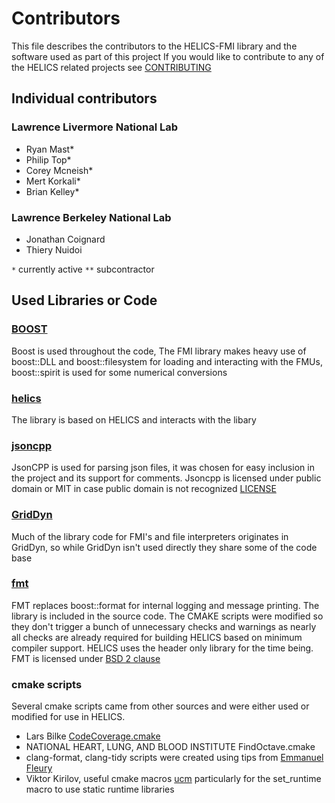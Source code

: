 # Contributors

This file describes the contributors to the HELICS-FMI library and the software used as part of this project
If you would like to contribute to any of the HELICS related projects see [CONTRIBUTING](CONTRIBUTING.md)

## Individual contributors

### Lawrence Livermore National Lab

- Ryan Mast\*
- Philip Top\*
- Corey Mcneish\*
- Mert Korkali\*
- Brian Kelley\*

### Lawrence Berkeley National Lab

- Jonathan Coignard
- Thiery Nuidoi

`*` currently active
`**` subcontractor

## Used Libraries or Code

### [BOOST](https://www.boost.org)

Boost is used throughout the code, The FMI library makes heavy use of boost::DLL and boost::filesystem for loading and interacting with the FMUs, boost::spirit is used for some numerical conversions

### [helics](https://github.com/GMLC-TDC/HELICS)

The library is based on HELICS and interacts with the libary

### [jsoncpp](https://github.com/open-source-parsers/jsoncpp)

JsonCPP is used for parsing json files, it was chosen for easy inclusion in the project and its support for comments. Jsoncpp is licensed under public domain or MIT in case public domain is not recognized [LICENSE](https://github.com/open-source-parsers/jsoncpp/blob/master/LICENSE)

### [GridDyn](https://github.com/LLNL/GridDyn)

Much of the library code for FMI's and file interpreters originates in GridDyn, so while GridDyn isn't used directly they share some of the code base

### [fmt](http://fmtlib.net/latest/index.html)

FMT replaces boost::format for internal logging and message printing. The library is included in the source code. The CMAKE scripts were modified so they don't trigger a bunch of unnecessary checks and warnings as nearly all checks are already required for building HELICS based on minimum compiler support. HELICS uses the header only library for the time being. FMT is licensed under [BSD 2 clause](https://github.com/fmtlib/fmt/blob/master/LICENSE.rst)

### cmake scripts

Several cmake scripts came from other sources and were either used or modified for use in HELICS.

- Lars Bilke [CodeCoverage.cmake](https://github.com/bilke/cmake-modules/blob/master/CodeCoverage.cmake)
- NATIONAL HEART, LUNG, AND BLOOD INSTITUTE FindOctave.cmake
- clang-format, clang-tidy scripts were created using tips from [Emmanuel Fleury](http://www.labri.fr/perso/fleury/posts/programming/using-clang-tidy-and-clang-format.html)
- Viktor Kirilov, useful cmake macros [ucm](https://github.com/onqtam/ucm) particularly for the set_runtime macro to use static runtime libraries
